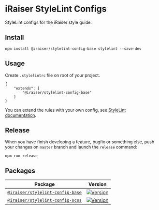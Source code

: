 # iRaiser StyleLint Configs

StyleLint configs for the iRaiser style guide.

## Install

    npm install @iraiser/stylelint-config-base stylelint --save-dev

## Usage

Create ``.stylelintrc`` file on root of your project.

```
{
    "extends": [
        "@iraiser/stylelint-config-base"
    ]
}
```

You can extend the rules with your own config,
see [StyleLint documentation](https://stylelint.io/user-guide/configuration).

## Release

When you have finish developing a feature, bugfix or something else, push your changes on `master` branch and launch
the `release` command:

    npm run release

## Packages

| Package | Version |
|---|---|
| [``@iraiser/stylelint-config-base``](https://github.com/iRaiser/stylelint-configs/blob/master/packages/stylelint-config-base) | [![Version](https://flat.badgen.net/npm/v/@iraiser/stylelint-config-base)](https://www.npmjs.com/package/@iraiser/stylelint-config-base) |
| [``@iraiser/stylelint-config-scss``](https://github.com/iRaiser/stylelint-configs/blob/master/packages/stylelint-config-scss) | [![Version](https://flat.badgen.net/npm/v/@iraiser/stylelint-config-scss)](https://www.npmjs.com/package/@iraiser/stylelint-config-scss) |
